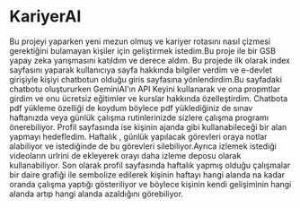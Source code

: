 # KariyerAI

Bu projeyi yaparken yeni mezun olmuş ve kariyer rotasını nasıl çizmesi gerektiğini bulamayan kişiler için geliştirmek istedim.Bu proje ile bir GSB yapay zeka yarışmasını katıldım ve derece aldım.
Bu projede ilk olarak index sayfasını  yaparak kullanıcıya sayfa hakkında bilgiler verdim ve e-devlet girişiyle kişiyi chatbotun olduğu giris sayfasına yönlendirdim.Bu sayfadaki chatbotu oluştururken GeminiAI'ın API Keyini kullanarak ve ona propmtlar girdim ve onu ücretsiz eğitimler ve  kurslar hakkında özelleştirdim. Chatbota pdf yükleme özelliği de koydum böylece pdf yüklediğiniz de sınav haftanızda veya günlük çalışma rutinlerinizde sizlere çalışma programı önerebiliyor. Profil sayfasında ise kişinin ajanda gibi kullanabileceği bir alan yapmayı hedefledim. Haftalık , günlük yapılacak görevleri oraya notlar alabiliyor ve istediğinde de bu görevleri silebiliyor.Ayrıca izlemek istediği videoların urlrini de ekleyerek orayı daha izleme deposu olarak kullanabiliyor. Son olarak profil sayfasında haftalık yapmış olduğu çalışmalar bir daire grafiği ile sembolize edilerek kişinin haftayı hangi alanda na kadar oranda çalışma yaptığı gösteriliyor ve böylece kişinin kendi gelişiminin hangi alanda artıp hangi alanda azaldığını görebiliyor.

